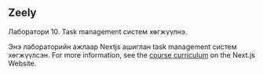 ## Zeely 

Лаборатори 10.
Task management систем хөгжүүлнэ. 

Энэ лабораторийн ажлаар Nextjs ашиглан task management систем хөгжүүлсэн.
For more information, see the [course curriculum](https://nextjs.org/learn) on the Next.js Website.
